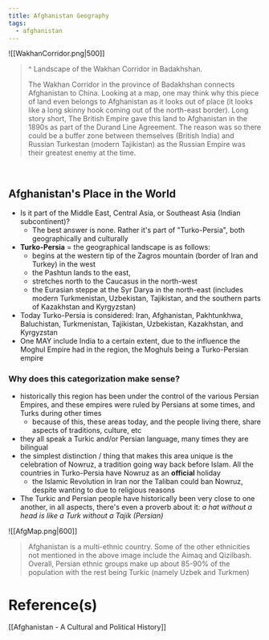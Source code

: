 ```yaml
---
title: Afghanistan Geography
tags:
  - afghanistan 
---
```


![[WakhanCorridor.png|500]]
> ^ Landscape of the Wakhan Corridor in Badakhshan.
> 
> The Wakhan Corridor in the province of Badakhshan connects Afghanistan to China. Looking at a map, one may think why this piece of land even belongs to Afghanistan as it looks out of place (it looks like a long skinny hook coming out of the north-east border). Long story short, The British Empire gave this land to Afghanistan in the 1890s as part of the Durand Line Agreement. The reason was so there could be a buffer zone between themselves (British India) and Russian Turkestan (modern Tajikistan) as the Russian Empire was their greatest enemy at the time.

<br>

## Afghanistan's Place in the World
- Is it part of the Middle East, Central Asia, or Southeast Asia (Indian subcontinent)? 
	- The best answer is none. Rather it's part of "Turko-Persia", both geographically and culturally
- **Turko-Persia** = the geographical landscape is as follows:
	- begins at the western tip of the Zagros mountain (border of Iran and Turkey) in the west
	- the Pashtun lands to the east, 
	- stretches north to the Caucasus in the north-west
	- the Eurasian steppe at the Syr Darya in the north-east (includes modern Turkmenistan, Uzbekistan, Tajikistan, and the southern parts of Kazakhstan and Kyrgyzstan)
- Today Turko-Persia is considered: Iran, Afghanistan, Pakhtunkhwa, Baluchistan, Turkmenistan, Tajikistan, Uzbekistan, Kazakhstan, and Kyrgyzstan
- One MAY include India to a certain extent, due to the influence the Moghul Empire had in the region, the Moghuls being a Turko-Persian empire
### Why does this categorization make sense?
- historically this region has been under the control of the various Persian Empires, and these empires were ruled by Persians at some times, and Turks during other times
	- because of this, these areas today, and the people living there, share aspects of traditions, culture, etc
- they all speak a Turkic and/or Persian language, many times they are bilingual
- the simplest distinction / thing that makes this area unique is the celebration of Nowruz, a tradition going way back before Islam. All the countries in Turko-Persia have Nowruz as an **official** holiday
	- the Islamic Revolution in Iran nor the Taliban could ban Nowruz, despite wanting to due to religious reasons
- The Turkic and Persian people have historically been very close to one another, in all aspects, there's even a proverb about it: *a hat without a head is like a Turk without a Tajik (Persian)*

![[AfgMap.png|600]]
> Afghanistan is a multi-ethnic country. Some of the other ethnicities not mentioned in the above image include the Aimaq and Qizilbash. Overall, Persian ethnic groups make up about 85-90% of the population with the rest being Turkic (namely Uzbek and Turkmen)

# Reference(s)
[[Afghanistan - A Cultural and Political History]]
